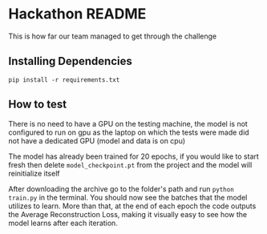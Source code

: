 # Hackathon README

This is how far our team managed to get through the challenge

## Installing Dependencies 

```pip install -r requirements.txt```

## How to test

There is no need to have a GPU on the testing machine, the model is not configured to run on gpu as the laptop on which the tests were made did not have a dedicated GPU (model and data is on cpu)

The model has already been trained for 20 epochs, if you would like to start fresh then delete ```model_checkpoint.pt``` from the project and the model will reinitialize itself

After downloading the archive go to the folder's path and run ```python train.py``` in the terminal. You should now see the batches that the model utilizes to learn. More than that, at the end of each epoch the code outputs the Average Reconstruction Loss, making it visually easy to see how the model learns after each iteration.


